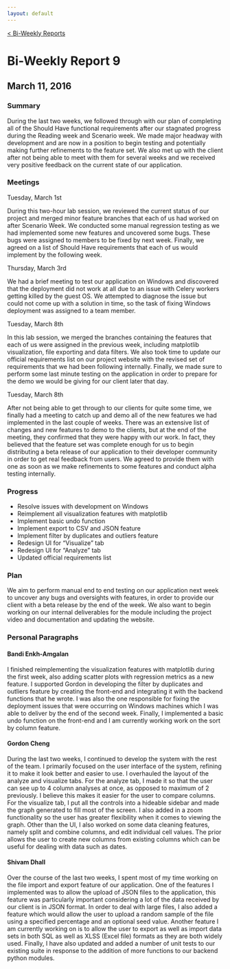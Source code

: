 ```yaml
---
layout: default
---
```


<a class="btn" href="{{site.baseurl}}/biweekly.html">&lt; Bi-Weekly Reports</a>

# Bi-Weekly Report 9

## March 11, 2016

### Summary

During  the  last  two  weeks,  we  followed  through  with  our  plan  of  completing  all  of the  Should  Have  functional  requirements  after  our  stagnated  progress  during  the Reading week and Scenario week. We made major headway with development and are now in a position to begin testing and potentially making further refinements to the feature set. We also met up with the client after not being able to meet with them for several  weeks  and  we  received  very  positive  feedback  on  the  current  state  of  our application.  

### Meetings

Tuesday, March 1st

During  this  two-hour  lab  session,  we  reviewed  the  current  status  of  our  project and merged minor feature branches that each of us had worked on after Scenario Week.  We  conducted  some  manual  regression  testing  as  we  had  implemented some  new  features  and  uncovered  some  bugs.  These  bugs  were  assigned  to members  to  be  fixed  by  next  week.  Finally,  we  agreed  on  a  list  of  Should  Have requirements that each of us would implement by the following week.

Thursday, March 3rd

We had a brief meeting to test our application on Windows and discovered that the  deployment  did  not  work  at  all  due  to  an  issue  with  Celery  workers  getting killed by the guest OS. We attempted to diagnose the issue but could not come up with a solution in time, so the task of fixing Windows deployment was assigned to a team member. 

Tuesday, March 8th

In this lab session, we merged the branches containing the features that each of us  were  assigned  in  the  previous  week,  including  matplotlib  visualization,  file exporting and data filters. We also took time to update our official requirements list on  our  project  website  with  the  revised  set  of  requirements  that  we  had  been following  internally.  Finally,  we  made  sure  to  perform  some  last  minute  testing  on the  application  in  order  to  prepare  for  the  demo  we  would  be  giving  for  our  client later that day. 

Tuesday, March 8th

After not being able to get through to our clients for quite some time, we finally had a meeting to catch up and demo all of the new features we had implemented in  the  last  couple  of  weeks.  There  was  an  extensive  list  of  changes  and  new features to demo to the clients, but at the end of the meeting, they confirmed that they  were  happy  with  our  work.  In  fact,  they  believed  that  the  feature  set  was complete  enough  for  us  to  begin  distributing  a  beta  release  of  our  application  to their developer community in order to get real feedback from users. We agreed to provide  them  with  one  as  soon  as  we  make  refinements  to  some  features  and conduct alpha testing internally. 

### Progress

- Resolve issues with development on Windows
- Reimplement all visualization features with matplotlib
- Implement basic undo function
- Implement export to CSV and JSON feature
- Implement filter by duplicates and outliers feature
- Redesign UI for “Visualize” tab
- Redesign UI for “Analyze” tab 
- Updated official requirements list

### Plan

We  aim  to  perform  manual  end  to  end  testing  on  our  application  next  week  to uncover  any  bugs  and  oversights  with  features,  in  order  to  provide  our  client  with  a beta release by the end of the week. We also want to begin working on our internal deliverables  for  the  module  including  the  project  video  and  documentation  and updating the website. 

### Personal Paragraphs

#### Bandi Enkh-Amgalan

I  finished  reimplementing  the  visualization  features  with  matplotlib  during  the  first week, also adding scatter plots with regression metrics as a new feature. I supported Gordon in developing the filter by duplicates and outliers feature by creating the front-end  and  integrating  it  with  the  backend  functions  that  he  wrote.  I  was  also  the  one responsible  for  fixing  the  deployment  issues  that  were  occurring  on  Windows machines  which  I  was  able  to  deliver  by  the  end  of  the  second  week.  Finally,  I implemented a basic undo function on the front-end and I am currently working work on the sort by column feature.

#### Gordon Cheng

During  the  last  two  weeks,  I  continued  to  develop  the  system  with  the  rest  of  the team. I primarily focused on the user interface of the system, refining it to make it look better  and  easier  to  use.  I  overhauled  the  layout  of  the  analyze  and  visualize  tabs. For  the  analyze  tab,  I  made  it  so  that  the  user  can  see  up  to  4  column  analyses  at once,  as  opposed  to  maximum  of  2  previously.  I  believe  this  makes  it  easier  for  the user to compare columns. For the visualize tab, I put all the controls into a hideable sidebar  and  made  the  graph  generated  to  fill  most  of  the  screen.  I  also  added  in  a zoom  functionality  so  the  user  has  greater  flexibility  when  it  comes  to  viewing  the graph. Other than the UI, I also worked on some data cleaning features, namely split and  combine  columns,  and  edit  individual  cell  values.  The  prior  allows  the  user  to create new columns from existing columns which can be useful for dealing with data such as dates.

#### Shivam Dhall

Over the course of the last two weeks, I spent most of my time working on the file import and export feature of our application. One of the features I implemented was to allow  the  upload  of  JSON  files  to  the  application,  this  feature  was  particularly important  considering  a  lot  of  the  data  received  by  our  client  is  in  JSON  format.  In order  to  deal  with  large  files,  I  also  added  a  feature  which  would  allow  the  user  to upload  a  random  sample  of  the  file  using  a  specified  percentage  and  an  optional seed value. Another feature I am currently working on is to allow the user to export as well as import data sets in both SQL as well as XLSS (Excel file) formats as they are both widely used. Finally, I have also updated and added a number of unit tests to our existing  suite  in  response  to  the  addition  of  more  functions  to  our  backend  python modules.